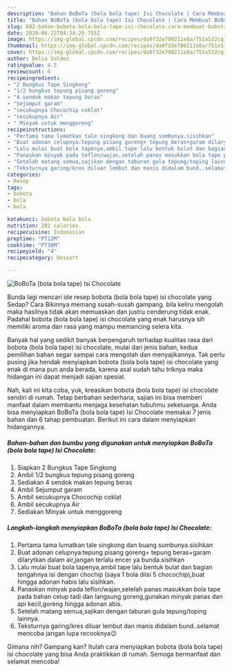 ```yaml
---
description: "Bahan BoBoTa (bola bola tape) Isi Chocolate | Cara Membuat BoBoTa (bola bola tape) Isi Chocolate Yang Sedap"
title: "Bahan BoBoTa (bola bola tape) Isi Chocolate | Cara Membuat BoBoTa (bola bola tape) Isi Chocolate Yang Sedap"
slug: 682-bahan-bobota-bola-bola-tape-isi-chocolate-cara-membuat-bobota-bola-bola-tape-isi-chocolate-yang-sedap
date: 2020-06-22T04:34:29.755Z
image: https://img-global.cpcdn.com/recipes/da9f32e700211e8a/751x532cq70/bobota-bola-bola-tape-isi-chocolate-foto-resep-utama.jpg
thumbnail: https://img-global.cpcdn.com/recipes/da9f32e700211e8a/751x532cq70/bobota-bola-bola-tape-isi-chocolate-foto-resep-utama.jpg
cover: https://img-global.cpcdn.com/recipes/da9f32e700211e8a/751x532cq70/bobota-bola-bola-tape-isi-chocolate-foto-resep-utama.jpg
author: Delia Valdez
ratingvalue: 4.5
reviewcount: 6
recipeingredient:
- "2 Bungkus Tape Singkong"
- "1/2 bungkus tepung pisang goreng"
- "4 sendok makan tepung beras"
- "Sejumput garam"
- "secukupnya Chocochip coklat"
- "secukupnya Air"
- " Minyak untuk menggoreng"
recipeinstructions:
- "Pertama tama lumatkan tale singkong dan buang sumbunya.sisihkan"
- "Buat adonan celupnya:tepung pisang goreng+ tepung beras+garam dilarytkan dalam air,jangan terlalu encer ya bunda.sisihkan"
- "Lalu mulai buat bola tapenya,ambil tape lalu bentuk bulat dan bagian tengahnya isi dengan chochip (saya 1 bola diisi 5 chocochip),buat hingga adonan habis lalu sisihkan."
- "Panaskan minyak pada teflon/wajan,setelah panas masukkan bola tape pada bahan celup tadi dan langsung goreng,gunakan minyak panas dan api kecil,goreng hingga adonan abis."
- "Setelah matang semua,sajikan dengan taburan gula tepung/toping lainnya."
- "Teksturnya garing/kres diluar lembut dan manis didalam bund..selamat mencoba jangan lupa recooknya😉"
categories:
- Resep
tags:
- bobota
- bola
- bola

katakunci: bobota bola bola 
nutrition: 282 calories
recipecuisine: Indonesian
preptime: "PT12M"
cooktime: "PT30M"
recipeyield: "4"
recipecategory: Dessert

---
```



![BoBoTa (bola bola tape) Isi Chocolate](https://img-global.cpcdn.com/recipes/da9f32e700211e8a/751x532cq70/bobota-bola-bola-tape-isi-chocolate-foto-resep-utama.jpg)

Bunda lagi mencari ide resep bobota (bola bola tape) isi chocolate yang Sedap? Cara Bikinnya memang susah-susah gampang. bila keliru mengolah maka hasilnya tidak akan memuaskan dan justru cenderung tidak enak. Padahal bobota (bola bola tape) isi chocolate yang enak harusnya sih memiliki aroma dan rasa yang mampu memancing selera kita.



Banyak hal yang sedikit banyak berpengaruh terhadap kualitas rasa dari bobota (bola bola tape) isi chocolate, mulai dari jenis bahan, kedua pemilihan bahan segar sampai cara mengolah dan menyajikannya. Tak perlu pusing jika hendak menyiapkan bobota (bola bola tape) isi chocolate yang enak di mana pun anda berada, karena asal sudah tahu triknya maka hidangan ini dapat menjadi sajian spesial.


Nah, kali ini kita coba, yuk, kreasikan bobota (bola bola tape) isi chocolate sendiri di rumah. Tetap berbahan sederhana, sajian ini bisa memberi manfaat dalam membantu menjaga kesehatan tubuhmu sekeluarga. Anda bisa menyiapkan BoBoTa (bola bola tape) Isi Chocolate memakai 7 jenis bahan dan 6 tahap pembuatan. Berikut ini cara dalam menyiapkan hidangannya.

<!--inarticleads1-->

##### Bahan-bahan dan bumbu yang digunakan untuk menyiapkan BoBoTa (bola bola tape) Isi Chocolate:

1. Siapkan 2 Bungkus Tape Singkong
1. Ambil 1/2 bungkus tepung pisang goreng
1. Sediakan 4 sendok makan tepung beras
1. Ambil Sejumput garam
1. Ambil secukupnya Chocochip coklat
1. Ambil secukupnya Air
1. Sediakan  Minyak untuk menggoreng




<!--inarticleads2-->

##### Langkah-langkah menyiapkan BoBoTa (bola bola tape) Isi Chocolate:

1. Pertama tama lumatkan tale singkong dan buang sumbunya.sisihkan
1. Buat adonan celupnya:tepung pisang goreng+ tepung beras+garam dilarytkan dalam air,jangan terlalu encer ya bunda.sisihkan
1. Lalu mulai buat bola tapenya,ambil tape lalu bentuk bulat dan bagian tengahnya isi dengan chochip (saya 1 bola diisi 5 chocochip),buat hingga adonan habis lalu sisihkan.
1. Panaskan minyak pada teflon/wajan,setelah panas masukkan bola tape pada bahan celup tadi dan langsung goreng,gunakan minyak panas dan api kecil,goreng hingga adonan abis.
1. Setelah matang semua,sajikan dengan taburan gula tepung/toping lainnya.
1. Teksturnya garing/kres diluar lembut dan manis didalam bund..selamat mencoba jangan lupa recooknya😉




Gimana nih? Gampang kan? Itulah cara menyiapkan bobota (bola bola tape) isi chocolate yang bisa Anda praktikkan di rumah. Semoga bermanfaat dan selamat mencoba!
